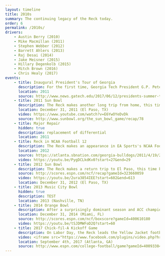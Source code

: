 ```yaml
---
layout: timeline
title: 2010s
summary: The continuing legacy of the Reck today.
order: 6
permalink: /2010s/
drivers:
    - Austin Berry (2010)
    - Mike Macmillan (2011)
    - Stephen Webber (2012)
    - Barrett Ahlers (2013)
    - Raj Desai (2014)
    - Jake Meisner (2015)
    - Hillary Degenkolb (2015)
    - Mitch Brown (2016)
    - Chris Healy (2017)
events:
    - title: Inaugural President's Tour of Georgia
      description: For the first time, Georgia Tech President G.P. Peterson and his wife travel throughout the state of Georgia and meet with important stakeholders and alumni. The Reck joins the tour, along with the driver and Reck Club president.
      location: 2011
      source: http://www.news.gatech.edu/2017/06/12/presidents-summer-tour-head-south
    - title: 2011 Sun Bowl
      description: The Reck makes another long trip from home, this time traveling 1416 miles to El Paso for the Sun Bowl versus Utah. Unfortunately, the Utes edged out the Yellow Jackets 30-27.
      location: December 31, 2011 (El Paso, TX)
      video: https://www.youtube.com/watch?v=E6YwOYeDvDk
      source: http://www.sunbowl.org/the_sun_bowl_game/recap/78
    - title: Major Repair
      hidden: true
      description: replacement of differential
      location: 2011
    - title: Reck in NCAA Football 12
      description: The Reck makes an appearance in EA Sports's NCAA Football 12 video game as part of a feature that includes many schools' pregame ceremonies.
      location: 2012
      source: https://atlanta.sbnation.com/georgia-bulldogs/2011/4/19/2120721/ncaa-football-12-uga-ramblin-wreck-entrances
      video: https://youtu.be/PygDCLkdKv0?start=27&end=29
    - title: 2012 Sun Bowl
      description: The Reck makes a return trip to El Paso, this time bearing witness to a Yellow Jacket stomping of the USC Trojans by a score of 21-7.
      source: http://scores.espn.com/ncf/recap?gameId=323660059
      video: https://youtu.be/2ura3854IEE?start=602&end=613
      location: December 31, 2012 (El Paso, TX)
    - title: 2013 Music City Bowl
      hidden: true
      description: TEST
      location: 2013 (Nashville, TN)
    - title: 2014 Orange Bowl
      description: After a surprisingly dominant season and ACC championship game appearance, the Yellow Jackets make it back to the Orange Bowl. This time, they thrash Mississippi State and leave Miami with a 49-34 victory. As per tradition, the Reck leads the team out onto the field at Sun Life Stadium before the game.
      location: December 31, 2014 (Miami, FL)
      source: http://scores.espn.com/ncf/boxscore?gameId=400610180
      video: https://youtu.be/tSJDMWFoD2Q?start=60
    - title: 2017 Chick-fil-A Kickoff Game
      description: On Labor Day, the Reck leads the Yellow Jacket football team out on to the field at Mercedes-Benz Stadium before it faces the Tennessee Volunteers to cap off one of the most-anticipated opening weekends in college football history. Unfortunately, the Jackets fall 42-41 in 2OT.
      video: <iframe src="https://www.facebook.com/plugins/video.php?href=https%3A%2F%2Fwww.facebook.com%2Fgtathletics%2Fvideos%2F10155069142613163%2F&show_text=0&width=560" width="560" height="315" style="border:none;overflow:hidden" scrolling="no" frameborder="0" allowTransparency="true" allowFullScreen="true"></iframe>
      location: September 4th, 2017 (Atlanta, GA)
      source: http://www.espn.com/college-football/game?gameId=400933840
---
```

